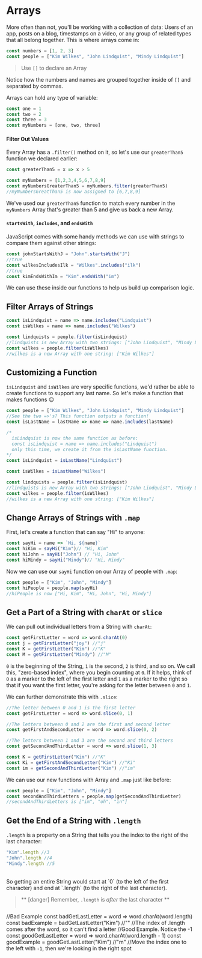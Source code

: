 # Arrays

More often than not, you'll be working with a collection of data: Users
of an app, posts on a blog, timestamps on a video, or any group of related
types that all belong together. This is where arrays come in:

```js
const numbers = [1, 2, 3]
const people = ["Kim Wilkes", "John Lindquist", "Mindy Lindquist"]
```

> Use `[]` to declare an Array

Notice how the numbers and names are grouped together inside of `[]`
and separated by commas.

Arrays can hold any type of variable:

```js
const one = 1
const two = 2
const three = 3
const myNumbers = [one, two, three]
```


#### Filter Out Values

Every Array has a `.filter()` method on it, so let's use our `greaterThan5`
function we declared earlier:

```js
const greaterThan5 = x => x > 5

const myNumbers = [1,2,3,4,5,6,7,8,9]
const myNumbersGreaterThan5 = myNumbers.filter(greaterThan5)
//myNumbersGreatThan5 is now assigned to [6,7,8,9]
```

We've used our `greaterThan5` function to match every number in the `myNumbers`
Array that's greater than 5 and give us back a new Array.


#### `startsWith`, `includes`, and `endsWith`
JavaScript comes with some handy methods we can use with strings to compare
them against other strings:

```js
const johnStartsWithJ = "John".startsWith("J")
//true
const wilkesIncludesIlk = "Wilkes".includes("ilk")
//true
const kimEndsWithIm = "Kim".endsWith("im")
```

We can use these inside our functions to help us build up comparison logic.


## Filter Arrays of Strings
```js
const isLindquist = name => name.includes("Lindquist")
const isWilkes = name => name.includes("Wilkes")

const lindquists = people.filter(isLindquist)
//lindquists is new Array with two strings: ["John Lindquist", "Mindy Lindquist"]
const wilkes = people.filter(isWilkes)
//wilkes is a new Array with one string: ["Kim Wilkes"]
```

## Customizing a Function
`isLindquist` and `isWilkes` are very specific functions, we'd rather be able
to create functions to support any last name. So let's make a function that
makes functions 😉

```js
const people = ["Kim Wilkes", "John Lindquist", "Mindy Lindquist"]
//See the two =>'s? This function outputs a function!
const isLastName = lastName => name => name.includes(lastName)

/*
  isLindquist is now the same function as before:
  const isLindquist = name => name.includes("Lindquist")
  only this time, we create it from the isLastName function.
*/
const isLindquist = isLastName("Lindquist")

const isWilkes = isLastName("Wilkes")

const lindquists = people.filter(isLindquist)
//lindquists is new Array with two strings: ["John Lindquist", "Mindy Lindquist"]
const wilkes = people.filter(isWilkes)
//wilkes is a new Array with one string: ["Kim Wilkes"]
```

## Change Arrays of Strings with `.map`

First, let's create a function that can say "Hi" to anyone:

```js
const sayHi = name => `Hi, ${name}`
const hiKim = sayHi("Kim")// "Hi, Kim"
const hiJohn = sayHi("John") // "Hi, John"
const hiMindy = sayHi("Mindy")// "Hi, Mindy"
```

Now we can use our `sayHi` function on our Array of people with `.map`:

```js
const people = ["Kim", "John", "Mindy"]
const hiPeople = people.map(sayHi)
//hiPeople is now ["Hi, Kim", "Hi, John", "Hi, Mindy"]
```

## Get a Part of a String with `charAt` or `slice`
We can pull out individual letters from a String with `charAt`:
```js
const getFirstLetter = word => word.charAt(0)
const j = getFirstLetter("joy") //"j"
const K = getFirstLetter("Kim") //"K"
const M = getFirstLetter("Mindy") //"M"
```

`0` is the beginning of the String, `1` is the second, `2` is third, and so on.
We call this, "zero-based index", where you begin counting at `0`. If it helps,
think of `0` as a marker to the left of the first letter and `1` as a marker
to the right so that if you want the first letter, you're asking for the letter
between `0` and `1`.

We can further demonstrate this with `.slice`:
```js
//The letter between 0 and 1 is the first letter
const getFirstLetter = word => word.slice(0, 1)

//The letters between 0 and 2 are the first and second letter
const getFirstAndSecondLetter = word => word.slice(0, 2)

//The letters between 1 and 3 are the second and third letters
const getSecondAndThirdLetter = word => word.slice(1, 3)

const K = getFirstLetter("Kim") //"K"
const Ki = getFirstAndSecondLetter("Kim") //"Ki"
const im = getSecondAndThirdLetter("Kim") //"im"
```

We can use our new functions with Array and `.map` just like before:
```js
const people = ["Kim", "John", "Mindy"]
const secondAndThirdLetters = people.map(getSecondAndThirdLetter)
//secondAndThirdLetters is ["im", "oh", "in"]
```

## Get the End of a String with `.length`
`.length` is a property on a String that tells you the index to the right
of the last character:
```js
"Kim".length //3
"John".length //4
"Mindy".length //5
```

<br>
So getting an entire String would start at `0` (to the left of the first character) and end at `.length` (to the right of the last character).

> ** [danger] Remember, `.length` is _after_ the last character **
>```js
//Bad Example
const badGetLastLetter = word => word.charAt(word.length)
const badExample = badGetLastLetter("Kim") //""
//The index of .length comes after the word, so it can't find a letter
//Good Example. Notice the -1
const goodGetLastLetter = word => word.charAt(word.length - 1)
const goodExample = goodGetLastLetter("Kim") //"m"
//Move the index one to the left with `-1`, then we're looking in the right spot
>```